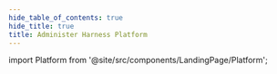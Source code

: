 ```yaml
---
hide_table_of_contents: true
hide_title: true
title: Administer Harness Platform
---
```


<!-- ## Administer Harness Platform -->

<!-- Custom component -->

<!--
import AllTutorials from '@site/src/components/LandingPage/Platform';
<AllTutorials />
-->

<!--
import AllTutorials from '@site/src/components/LandingPage/GetStarted';
<GetStarted />
-->

import Platform from '@site/src/components/LandingPage/Platform';

<Platform />
